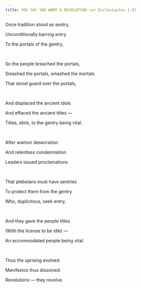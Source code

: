 ```yaml
---
title: YOU SAY YOU WANT A REVOLUTION (or Ecclesiastes 1:9)
---
```






Once tradition stood as
sentry,

Unconditionally barring
entry

To the portals of the
gentry,

 

So the people breached
the portals,

Smashed the portals,
smashed the mortals

That stood guard over the
portals,

 

And displaced the ancient
idols

And effaced the ancient
titles —

Titles, idols, to the
gentry being vital.

 

After wanton desecration

And relentless
condemnation

Leaders issued
proclamations

 

That plebeians must have
sentries

To protect them from the
gentry

Who, duplicitous, seek
entry,

 

And they gave the people
titles

(With the license to be
idle) —

An accommodated people
being vital.

 

Thus the uprising
evolved.

Manifestos thus
dissolved.

Revolutions — they
revolve.
